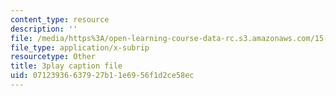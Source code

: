 ```yaml
---
content_type: resource
description: ''
file: /media/https%3A/open-learning-course-data-rc.s3.amazonaws.com/15-960-new-executive-thinking-social-impact-technology-projects-fall-2017-spring-2018/07123936637927b11e6956f1d2ce58ec_YEkx5ZKWM4s.srt
file_type: application/x-subrip
resourcetype: Other
title: 3play caption file
uid: 07123936-6379-27b1-1e69-56f1d2ce58ec
---
```

